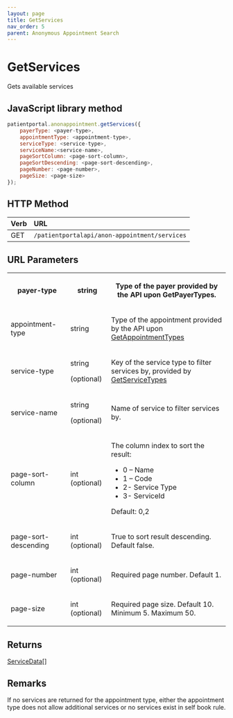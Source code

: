 ```yaml
---
layout: page
title: GetServices
nav_order: 5
parent: Anonymous Appointment Search
---
```


# GetServices

Gets available services

## JavaScript library method

```javascript
patientportal.anonappointment.getServices({
    payerType: <payer-type>,
    appointmentType: <appointment-type>,
    serviceType: <service-type>,
    serviceName:<service-name>,
    pageSortColumn: <page-sort-column>,
    pageSortDescending: <page-sort-descending>,
    pageNumber: <page-number>,
    pageSize: <page-size>
});
```

## HTTP Method

| Verb | URL                                               |
|:-----|:--------------------------------------------------|
| GET | `/patientportalapi/anon-appointment/services` |

## URL Parameters

<table><tbody><tr><th><p>payer-type</p></th><th colspan="2"><p>string</p></th><th><p>Type of the payer provided by the API upon GetPayerTypes.</p></th></tr><tr><td><p>appointment-type</p></td><td colspan="2"><p>string</p></td><td><p>Type of the appointment provided by the API upon <a href="#_GetAppointmentTypes">GetAppointmentTypes</a></p></td></tr><tr><td><p>service-type</p></td><td colspan="2"><p>string</p><p>(optional)</p></td><td><p>Key of the service type to filter services by, provided by <a href="#_GetServiceTypes">GetServiceTypes</a></p></td></tr><tr><td><p>service-name</p></td><td colspan="2"><p>string</p><p>(optional)</p></td><td><p>Name of service to filter services by.</p></td></tr><tr><td><p>page-sort-column</p></td><td><p>int (optional)</p></td><td colspan="2"><p>The column index to sort the result:</p><ul><li>0 – Name</li><li>1 – Code</li><li>2- Service Type</li><li>3- ServiceId</li></ul><p>Default: 0,2</p></td></tr><tr><td><p>page-sort-descending</p></td><td><p>int (optional)</p></td><td colspan="2"><p>True to sort result descending. Default false.</p></td></tr><tr><td><p>page-number</p></td><td><p>int (optional)</p></td><td colspan="2"><p>Required page number. Default 1.</p></td></tr><tr><td><p>page-size</p></td><td><p>int (optional)</p></td><td colspan="2"><p>Required page size. Default 10. Minimum 5. Maximum 50.</p></td></tr></tbody></table>

## Returns

[ServiceData](../objects-and-data-types/servicedata)[]

## Remarks

If no services are returned for the appointment type, either the appointment type does not allow additional services or no services exist in self book rule.
